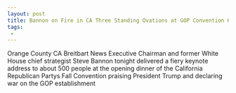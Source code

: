 ```yaml
---
layout: post
title: Bannon on Fire in CA Three Standing Ovations at GOP Convention Keynote
tags:
 -
---
```

Orange County CA Breitbart News Executive Chairman and former White House chief strategist Steve Bannon tonight delivered a fiery keynote address to about 500 people at the opening dinner of the California Republican Partys Fall Convention praising President Trump and declaring war on the GOP establishment
